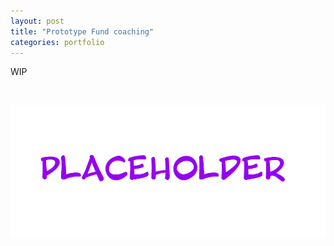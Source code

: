 ```yaml
---
layout: post
title: "Prototype Fund coaching"
categories: portfolio
---
```


WIP

<br />

![XX](https://raw.githubusercontent.com/Erioldoesdesign/erioldoesdesign.github.io/master/images/950x400.jpg "XX")